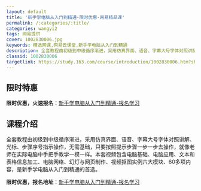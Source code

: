 ```yaml
---
layout: default
title: '新手学电脑从入门到精通-限时优惠-网易精品课'
permalink: /:categories/:title/
categories: wangyi2
tags: 网易提供
cover: 1002830006.jpg
keywords: 精选网课,网易云课堂,新手学电脑从入门到精通
description: 全套教程由初级到中级循序渐进，采用仿真界面、语音、字幕大号字体对照讲解、光标、步骤序号指示操作，无需基础，只要按照提示步
classid: 1002830006
targetlink: https://study.163.com/course/introduction/1002830006.htm?share=1&shareId=1025206652&utm_campaign=share&utm_medium=iphoneShare&utm_source=&utm_u=1025206652
---
```


## 限时特惠

**限时优惠，火速报名**：[新手学电脑从入门到精通-报名学习](https://study.163.com/course/introduction/1002830006.htm?share=1&shareId=1025206652&utm_campaign=share&utm_medium=iphoneShare&utm_source=&utm_u=1025206652)

## 课程介绍

全套教程由初级到中级循序渐进，采用仿真界面、语音、字幕大号字体对照讲解、光标、步骤序号指示操作，无需基础，只要按照提示步骤一步一步去操作，就像老师在实际电脑中手把手教学一模一样。本套视频包含电脑基础、电脑应用、文本和表格信息加工、电脑网络、幻灯与网页制作、视频抠图实例六大模块、60多项内容，是新手学电脑从入门到精通的首选。

**限时优惠，报名地址**：[新手学电脑从入门到精通-报名学习](https://study.163.com/course/introduction/1002830006.htm?share=1&shareId=1025206652&utm_campaign=share&utm_medium=iphoneShare&utm_source=&utm_u=1025206652)


